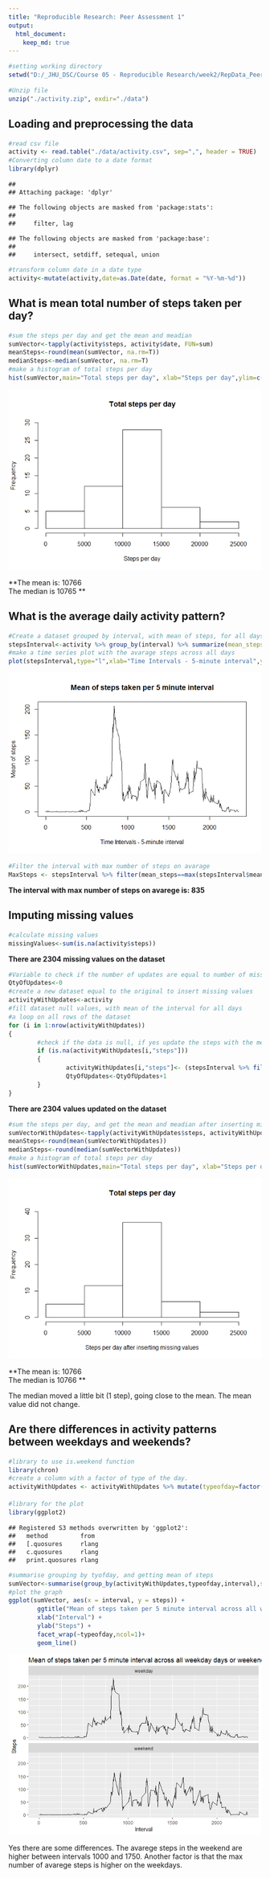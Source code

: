 ```yaml
---
title: "Reproducible Research: Peer Assessment 1"
output: 
  html_document:
    keep_md: true
---
```


```r
#setting working directory
setwd("D:/_JHU_DSC/Course 05 - Reproducible Research/week2/RepData_PeerAssessment1")
```


```r
#Unzip file
unzip("./activity.zip", exdir="./data")
```

## Loading and preprocessing the data

```r
#read csv file
activity <- read.table("./data/activity.csv", sep=",", header = TRUE)
#Converting column date to a date format
library(dplyr)
```

```
## 
## Attaching package: 'dplyr'
```

```
## The following objects are masked from 'package:stats':
## 
##     filter, lag
```

```
## The following objects are masked from 'package:base':
## 
##     intersect, setdiff, setequal, union
```

```r
#transform column date in a date type
activity<-mutate(activity,date=as.Date(date, format = "%Y-%m-%d"))
```


## What is mean total number of steps taken per day?

```r
#sum the steps per day and get the mean and meadian
sumVector<-tapply(activity$steps, activity$date, FUN=sum)
meanSteps<-round(mean(sumVector, na.rm=T))
medianSteps<-median(sumVector, na.rm=T)
#make a histogram of total steps per day
hist(sumVector,main="Total steps per day", xlab="Steps per day",ylim=c(0,30))
```

![](PA1_template_files/figure-html/unnamed-chunk-4-1.png)<!-- -->

**The mean is: 10766   
The median is 10765 **

## What is the average daily activity pattern?

```r
#Create a dataset grouped by interval, with mean of steps, for all days
stepsInterval<-activity %>% group_by(interval) %>% summarize(mean_steps=mean(steps,na.rm=TRUE))
#make a time series plot with the avarage steps across all days
plot(stepsInterval,type="l",xlab="Time Intervals - 5-minute interval",ylab="Mean of steps",main="Mean of steps taken per 5 minute interval")
```

![](PA1_template_files/figure-html/unnamed-chunk-5-1.png)<!-- -->

```r
#Filter the interval with max number of steps on avarage
MaxSteps <- stepsInterval %>% filter(mean_steps==max(stepsInterval$mean_steps))
```
**The interval with max number of steps on avarege is: 835**

## Imputing missing values

```r
#calculate missing values
missingValues<-sum(is.na(activity$steps))
```
**There are 2304 missing values on the dataset**


```r
#Variable to check if the number of updates are equal to number of missing values
QtyOfUpdates<-0
#create a new dataset equal to the original to insert missing values
activityWithUpdates<-activity
#fill dataset null values, with mean of the interval for all days
#a loop on all rows of the dataset
for (i in 1:nrow(activityWithUpdates))
{
        #check if the data is null, if yes update the steps with the mean of steps, for all days from stepsinterval dataset
        if (is.na(activityWithUpdates[i,"steps"]))
        {
                activityWithUpdates[i,"steps"]<- (stepsInterval %>% filter(interval==activityWithUpdates[i,"interval"]))[2]
                QtyOfUpdates<-QtyOfUpdates+1
        }
}
```
**There are 2304 values updated on the dataset**


```r
#sum the steps per day, and get the mean and meadian after inserting missing values
sumVectorWithUpdates<-tapply(activityWithUpdates$steps, activityWithUpdates$date, FUN=sum)
meanSteps<-round(mean(sumVectorWithUpdates))
medianSteps<-round(median(sumVectorWithUpdates))
#make a histogram of total steps per day
hist(sumVectorWithUpdates,main="Total steps per day", xlab="Steps per day after inserting missing values",ylim=c(0,40))
```

![](PA1_template_files/figure-html/unnamed-chunk-8-1.png)<!-- -->

**The mean is: 10766   
The median is 10766 **

The median moved a little bit (1 step), going close to the mean. The  mean value did not change.

## Are there differences in activity patterns between weekdays and weekends?

```r
#library to use is.weekend function
library(chron)
#create a column with a factor of type of the day.
activityWithUpdates <- activityWithUpdates %>% mutate(typeofday=factor(ifelse(is.weekend(date) == TRUE, "weekend", "weekday")))

#library for the plot
library(ggplot2)
```

```
## Registered S3 methods overwritten by 'ggplot2':
##   method         from 
##   [.quosures     rlang
##   c.quosures     rlang
##   print.quosures rlang
```

```r
#summarise grouping by tyofday, and getting mean of steps
sumVector<-summarise(group_by(activityWithUpdates,typeofday,interval),steps=mean(steps))
#plot the graph
ggplot(sumVector, aes(x = interval, y = steps)) + 
        ggtitle("Mean of steps taken per 5 minute interval across all weekday days or weekend days") +
        xlab("Interval") +
        ylab("Steps") +
        facet_wrap(~typeofday,ncol=1)+
        geom_line()
```

![](PA1_template_files/figure-html/unnamed-chunk-9-1.png)<!-- -->

Yes there are some differences. The avarege steps in the weekend are higher between intervals 1000 and 1750. Another factor is that the max number of avarege steps is higher on the weekdays. 
